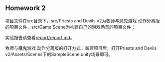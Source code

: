 ## Homework 2

项目文件在src目录下，src/Priests and Devils v2为牧师与魔鬼游戏 动作分离版的项目文件，src/Game Scene为构建自己的游戏场景的项目文件；  

实验报告请查看[report/report.md](report/report.md)。

牧师与魔鬼游戏 动作分离版的打开方式：新建项目后，打开Priests and Devils v2/Assets/Scenes下的SampleScene.unity场景即可。